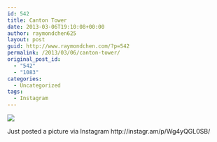 ```yaml
---
id: 542
title: Canton Tower
date: 2013-03-06T19:10:08+00:00
author: raymondchen625
layout: post
guid: http://www.raymondchen.com/?p=542
permalink: /2013/03/06/canton-tower/
original_post_id:
  - "542"
  - "1083"
categories:
  - Uncategorized
tags:
  - Instagram
---
```

<div>
  <img src='http://distilleryimage9.s3.amazonaws.com/546251a8864e11e2bf5322000a9f38c3_7.jpg' style='max-width:600px;' /></p> 
  
  <div>
    Just posted a picture via Instagram http://instagr.am/p/Wg4yQGL0SB/
  </div>
</div>